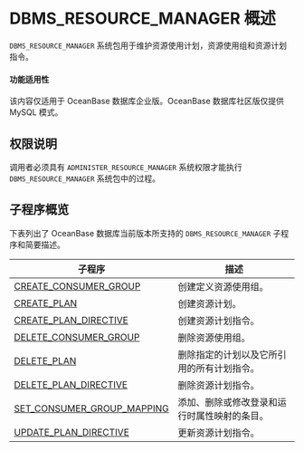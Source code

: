 # DBMS_RESOURCE_MANAGER 概述 

`DBMS_RESOURCE_MANAGER` 系统包用于维护资源使用计划，资源使用组和资源计划指令。

  <main id="notice" >
    <h4>功能适用性</h4>
    <p>该内容仅适用于 OceanBase 数据库企业版。OceanBase 数据库社区版仅提供 MySQL 模式。</p>
  </main>

## 权限说明 

调用者必须具有 `ADMINISTER_RESOURCE_MANAGER` 系统权限才能执行 `DBMS_RESOURCE_MANAGER` 系统包中的过程。

## 子程序概览 

下表列出了 OceanBase 数据库当前版本所支持的 `DBMS_RESOURCE_MANAGER` 子程序和简要描述。

|                                   子程序                                 |           描述           |
|--------------------------------------------------------------------------|------------------------|
| [CREATE_CONSUMER_GROUP](../13300.dbms-resource-manager-oracle/200.create-consumer-group-oracle.md)      | 创建定义资源使用组。             |
| [CREATE_PLAN](../13300.dbms-resource-manager-oracle/300.create-plan-oracle.md)                | 创建资源计划。                |
| [CREATE_PLAN_DIRECTIVE](../13300.dbms-resource-manager-oracle/400.create-plan-directive-oracle.md)      | 创建资源计划指令。              |
| [DELETE_CONSUMER_GROUP](../13300.dbms-resource-manager-oracle/500.delete-consume-group-oracle.md)      | 删除资源使用组。               |
| [DELETE_PLAN](../13300.dbms-resource-manager-oracle/600.delete-plan-oracle.md)                | 删除指定的计划以及它所引用的所有计划指令。  |
| [DELETE_PLAN_DIRECTIVE](../13300.dbms-resource-manager-oracle/700.delete-plan-directive-oracle.md)      | 删除资源计划指令。              |
| [SET_CONSUMER_GROUP_MAPPING](../13300.dbms-resource-manager-oracle/800.set-consumer-group-mappingn-directive-oracle.md) | 添加、删除或修改登录和运行时属性映射的条目。 |
| [UPDATE_PLAN_DIRECTIVE](../13300.dbms-resource-manager-oracle/900.update-plan-directive-oracle.md)      | 更新资源计划指令。              |
